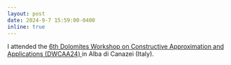 ```yaml
---
layout: post
date: 2024-9-7 15:59:00-0400
inline: true
---
```


I attended the <a href="https://sites.google.com/view/dwcaa24/"> 6th Dolomites Workshop on Constructive Approximation and Applications (DWCAA24) </a> in Alba di Canazei (Italy).
